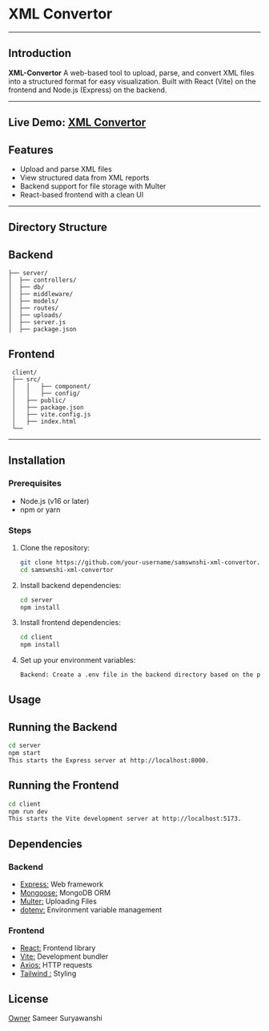 
#  XML Convertor

---

## Introduction
**XML-Convertor** A web-based tool to upload, parse, and convert XML files into a structured format for easy visualization. Built with React (Vite) on the frontend and Node.js (Express) on the backend.

---
**Live Demo:** [XML Convertor](https://xml-convertor-git-main-sameer-suryawanshis-projects.vercel.app)
---



## Features
- Upload and parse XML files
- View structured data from XML reports
- Backend support for file storage with Multer
- React-based frontend with a clean UI


---

## Directory Structure

## Backend

```
├── server/ 
│  ├── controllers/    
│  ├── db/              
│  ├── middleware/      
│  ├── models/          
│  ├── routes/          
│  ├── uploads/         
│  ├── server.js        
│  ├── package.json 

```

## Frontend

```
 client/ 
 ├── src/
 │   │   ├── component/   
 │   │   ├── config/  
 │   ├── public/         
 │   ├── package.json     
 │   ├── vite.config.js   
 │   ├── index.html        
 └──
```


---

## Installation

### Prerequisites
- Node.js (v16 or later)
- npm or yarn


### Steps
1. Clone the repository:
   ```bash
   git clone https://github.com/your-username/samswnshi-xml-convertor.git
   cd samswnshi-xml-convertor
2. Install backend dependencies:
   ```bash 
   cd server
   npm install
3. Install frontend dependencies:
   ```bash
   cd client
   npm install
4. Set up your environment variables:
   ```bash
   Backend: Create a .env file in the backend directory based on the provided db.config.js file.
## Usage

## Running the Backend
```bash
cd server
npm start
This starts the Express server at http://localhost:8000.

```
## Running the Frontend
```bash
cd client
npm run dev
This starts the Vite development server at http://localhost:5173.

```
## Dependencies

### Backend

- [Express:](#Express) Web framework
- [Mongoose:](#Mongoose) MongoDB ORM
- [Multer:](#multer) Uploading Files
- [dotenv:](#dotenv) Environment variable management

### Frontend

- [React:](#React) Frontend library
- [Vite:](#Vite) Development bundler
- [Axios:](#Axios) HTTP requests
- [Tailwind :](#Tailwind ) Styling




## License

 [Owner](#Your-name) Sameer Suryawanshi

